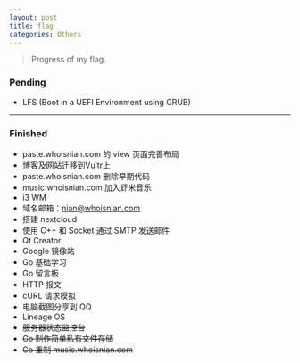 ```yaml
---
layout: post
title: flag
categories: Others
---
```


> Progress of my flag.  

<!-- more -->

### Pending
* LFS (Boot in a UEFI Environment using GRUB)

---

### Finished
* paste.whoisnian.com 的 view 页面完善布局
* 博客及网站迁移到Vultr上
* paste.whoisnian.com 删除早期代码
* music.whoisnian.com 加入虾米音乐
* i3 WM
* 域名邮箱：nian@whoisnian.com
* 搭建 nextcloud
* 使用 C++ 和 Socket 通过 SMTP 发送邮件
* Qt Creator
* Google 镜像站
* Go 基础学习
* Go 留言板
* HTTP 报文
* cURL 请求模拟
* 电脑截图分享到 QQ
* Lineage OS
* ~~服务器状态监控台~~
* ~~Go 制作简单私有文件存储~~
* ~~Go 重制 music.whoisnian.com~~
